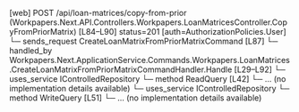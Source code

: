 [web] POST /api/loan-matrices/copy-from-prior  (Workpapers.Next.API.Controllers.Workpapers.LoanMatricesController.CopyFromPriorMatrix)  [L84–L90] status=201 [auth=AuthorizationPolicies.User]
  └─ sends_request CreateLoanMatrixFromPriorMatrixCommand [L87]
    └─ handled_by Workpapers.Next.ApplicationService.Commands.Workpapers.LoanMatrices.CreateLoanMatrixFromPriorMatrixCommandHandler.Handle [L29–L92]
      └─ uses_service IControlledRepository<Binder>
        └─ method ReadQuery [L42]
          └─ ... (no implementation details available)
      └─ uses_service IControlledRepository<LoanMatrix>
        └─ method WriteQuery [L51]
          └─ ... (no implementation details available)

